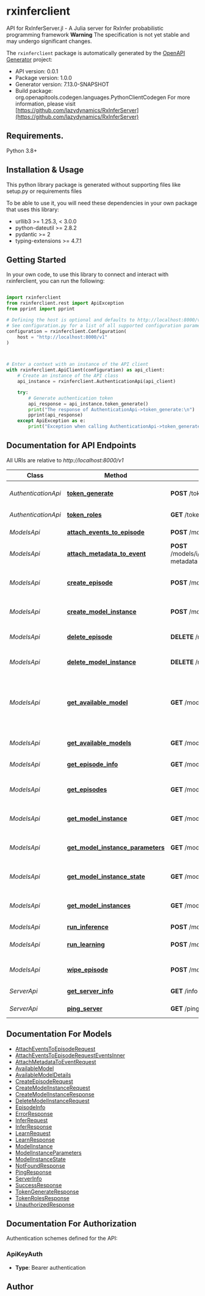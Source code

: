 # rxinferclient
API for RxInferServer.jl - A Julia server for RxInfer probabilistic programming framework **Warning** The specification is not yet stable and may undergo significant changes. 

The `rxinferclient` package is automatically generated by the [OpenAPI Generator](https://openapi-generator.tech) project:

- API version: 0.0.1
- Package version: 1.0.0
- Generator version: 7.13.0-SNAPSHOT
- Build package: org.openapitools.codegen.languages.PythonClientCodegen
For more information, please visit [https://github.com/lazydynamics/RxInferServer](https://github.com/lazydynamics/RxInferServer)

## Requirements.

Python 3.8+

## Installation & Usage

This python library package is generated without supporting files like setup.py or requirements files

To be able to use it, you will need these dependencies in your own package that uses this library:

* urllib3 >= 1.25.3, < 3.0.0
* python-dateutil >= 2.8.2
* pydantic >= 2
* typing-extensions >= 4.7.1

## Getting Started

In your own code, to use this library to connect and interact with rxinferclient,
you can run the following:

```python

import rxinferclient
from rxinferclient.rest import ApiException
from pprint import pprint

# Defining the host is optional and defaults to http://localhost:8000/v1
# See configuration.py for a list of all supported configuration parameters.
configuration = rxinferclient.Configuration(
    host = "http://localhost:8000/v1"
)



# Enter a context with an instance of the API client
with rxinferclient.ApiClient(configuration) as api_client:
    # Create an instance of the API class
    api_instance = rxinferclient.AuthenticationApi(api_client)

    try:
        # Generate authentication token
        api_response = api_instance.token_generate()
        print("The response of AuthenticationApi->token_generate:\n")
        pprint(api_response)
    except ApiException as e:
        print("Exception when calling AuthenticationApi->token_generate: %s\n" % e)

```

## Documentation for API Endpoints

All URIs are relative to *http://localhost:8000/v1*

Class | Method | HTTP request | Description
------------ | ------------- | ------------- | -------------
*AuthenticationApi* | [**token_generate**](docs/AuthenticationApi.md#token_generate) | **POST** /token/generate | Generate authentication token
*AuthenticationApi* | [**token_roles**](docs/AuthenticationApi.md#token_roles) | **GET** /token/roles | Get token roles
*ModelsApi* | [**attach_events_to_episode**](docs/ModelsApi.md#attach_events_to_episode) | **POST** /models/i/{instance_id}/episodes/{episode_name}/attach-events | Attach events to an episode
*ModelsApi* | [**attach_metadata_to_event**](docs/ModelsApi.md#attach_metadata_to_event) | **POST** /models/i/{instance_id}/episodes/{episode_name}/events/{event_id}/attach-metadata | Attach metadata to an event
*ModelsApi* | [**create_episode**](docs/ModelsApi.md#create_episode) | **POST** /models/i/{instance_id}/create-episode | Create a new episode for a model instance
*ModelsApi* | [**create_model_instance**](docs/ModelsApi.md#create_model_instance) | **POST** /models/create-instance | Create a new model instance
*ModelsApi* | [**delete_episode**](docs/ModelsApi.md#delete_episode) | **DELETE** /models/i/{instance_id}/episodes/{episode_name} | Delete an episode for a model
*ModelsApi* | [**delete_model_instance**](docs/ModelsApi.md#delete_model_instance) | **DELETE** /models/i/{instance_id} | Delete a model instance
*ModelsApi* | [**get_available_model**](docs/ModelsApi.md#get_available_model) | **GET** /models/available/{model_name} | Get information about a specific model available for creation
*ModelsApi* | [**get_available_models**](docs/ModelsApi.md#get_available_models) | **GET** /models/available | Get models available for creation
*ModelsApi* | [**get_episode_info**](docs/ModelsApi.md#get_episode_info) | **GET** /models/i/{instance_id}/episodes/{episode_name} | Get episode information
*ModelsApi* | [**get_episodes**](docs/ModelsApi.md#get_episodes) | **GET** /models/i/{instance_id}/episodes | Get all episodes for a model instance
*ModelsApi* | [**get_model_instance**](docs/ModelsApi.md#get_model_instance) | **GET** /models/i/{instance_id} | Get model instance information
*ModelsApi* | [**get_model_instance_parameters**](docs/ModelsApi.md#get_model_instance_parameters) | **GET** /models/i/{instance_id}/parameters | Get the parameters of a model instance
*ModelsApi* | [**get_model_instance_state**](docs/ModelsApi.md#get_model_instance_state) | **GET** /models/i/{instance_id}/state | Get the state of a model instance
*ModelsApi* | [**get_model_instances**](docs/ModelsApi.md#get_model_instances) | **GET** /models/instances | Get all created model instances
*ModelsApi* | [**run_inference**](docs/ModelsApi.md#run_inference) | **POST** /models/i/{instance_id}/infer | Run inference
*ModelsApi* | [**run_learning**](docs/ModelsApi.md#run_learning) | **POST** /models/i/{instance_id}/learn | Learn from previous observations
*ModelsApi* | [**wipe_episode**](docs/ModelsApi.md#wipe_episode) | **POST** /models/i/{instance_id}/episodes/{episode_name}/wipe | Wipe all events from an episode
*ServerApi* | [**get_server_info**](docs/ServerApi.md#get_server_info) | **GET** /info | Get server information
*ServerApi* | [**ping_server**](docs/ServerApi.md#ping_server) | **GET** /ping | Health check endpoint


## Documentation For Models

 - [AttachEventsToEpisodeRequest](docs/AttachEventsToEpisodeRequest.md)
 - [AttachEventsToEpisodeRequestEventsInner](docs/AttachEventsToEpisodeRequestEventsInner.md)
 - [AttachMetadataToEventRequest](docs/AttachMetadataToEventRequest.md)
 - [AvailableModel](docs/AvailableModel.md)
 - [AvailableModelDetails](docs/AvailableModelDetails.md)
 - [CreateEpisodeRequest](docs/CreateEpisodeRequest.md)
 - [CreateModelInstanceRequest](docs/CreateModelInstanceRequest.md)
 - [CreateModelInstanceResponse](docs/CreateModelInstanceResponse.md)
 - [DeleteModelInstanceRequest](docs/DeleteModelInstanceRequest.md)
 - [EpisodeInfo](docs/EpisodeInfo.md)
 - [ErrorResponse](docs/ErrorResponse.md)
 - [InferRequest](docs/InferRequest.md)
 - [InferResponse](docs/InferResponse.md)
 - [LearnRequest](docs/LearnRequest.md)
 - [LearnResponse](docs/LearnResponse.md)
 - [ModelInstance](docs/ModelInstance.md)
 - [ModelInstanceParameters](docs/ModelInstanceParameters.md)
 - [ModelInstanceState](docs/ModelInstanceState.md)
 - [NotFoundResponse](docs/NotFoundResponse.md)
 - [PingResponse](docs/PingResponse.md)
 - [ServerInfo](docs/ServerInfo.md)
 - [SuccessResponse](docs/SuccessResponse.md)
 - [TokenGenerateResponse](docs/TokenGenerateResponse.md)
 - [TokenRolesResponse](docs/TokenRolesResponse.md)
 - [UnauthorizedResponse](docs/UnauthorizedResponse.md)


<a id="documentation-for-authorization"></a>
## Documentation For Authorization


Authentication schemes defined for the API:
<a id="ApiKeyAuth"></a>
### ApiKeyAuth

- **Type**: Bearer authentication


## Author




